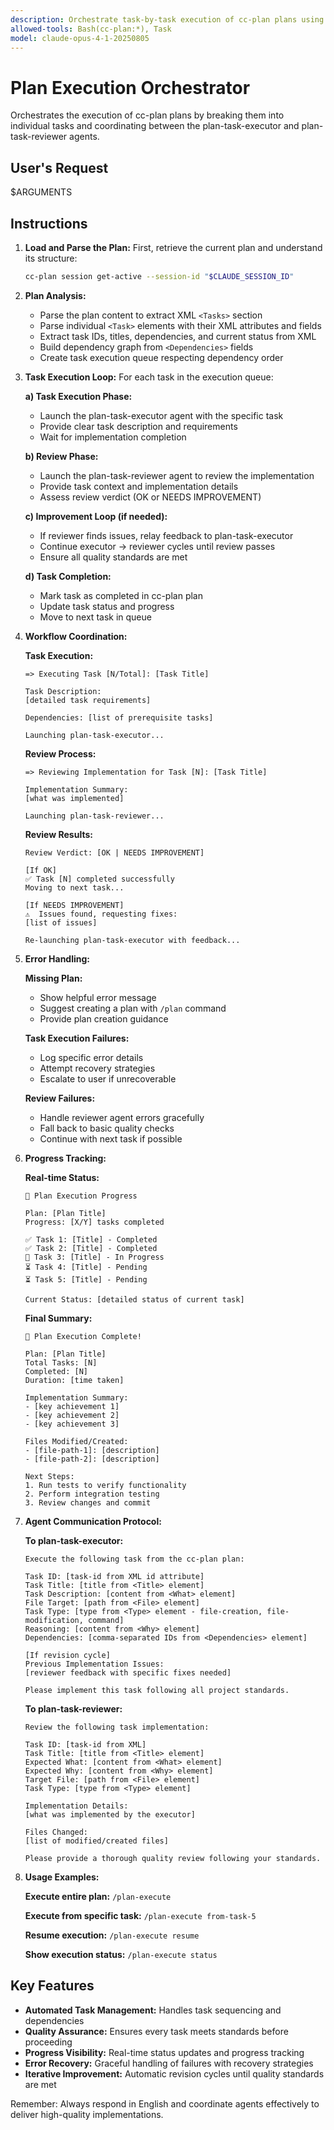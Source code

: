 ```yaml
---
description: Orchestrate task-by-task execution of cc-plan plans using specialized agents
allowed-tools: Bash(cc-plan:*), Task
model: claude-opus-4-1-20250805
---
```


# Plan Execution Orchestrator

Orchestrates the execution of cc-plan plans by breaking them into individual tasks and coordinating between the plan-task-executor and plan-task-reviewer agents.

## User's Request
$ARGUMENTS

## Instructions

1. **Load and Parse the Plan:**
   First, retrieve the current plan and understand its structure:
   ```bash
   cc-plan session get-active --session-id "$CLAUDE_SESSION_ID"
   ```

2. **Plan Analysis:**
   - Parse the plan content to extract XML `<Tasks>` section
   - Parse individual `<Task>` elements with their XML attributes and fields
   - Extract task IDs, titles, dependencies, and current status from XML
   - Build dependency graph from `<Dependencies>` fields
   - Create task execution queue respecting dependency order

3. **Task Execution Loop:**
   For each task in the execution queue:

   **a) Task Execution Phase:**
   - Launch the plan-task-executor agent with the specific task
   - Provide clear task description and requirements
   - Wait for implementation completion

   **b) Review Phase:**
   - Launch the plan-task-reviewer agent to review the implementation
   - Provide task context and implementation details
   - Assess review verdict (OK or NEEDS IMPROVEMENT)

   **c) Improvement Loop (if needed):**
   - If reviewer finds issues, relay feedback to plan-task-executor
   - Continue executor → reviewer cycles until review passes
   - Ensure all quality standards are met

   **d) Task Completion:**
   - Mark task as completed in cc-plan plan
   - Update task status and progress
   - Move to next task in queue

4. **Workflow Coordination:**

   **Task Execution:**
   ```
   => Executing Task [N/Total]: [Task Title]
   
   Task Description:
   [detailed task requirements]
   
   Dependencies: [list of prerequisite tasks]
   
   Launching plan-task-executor...
   ```

   **Review Process:**
   ```
   => Reviewing Implementation for Task [N]: [Task Title]
   
   Implementation Summary:
   [what was implemented]
   
   Launching plan-task-reviewer...
   ```

   **Review Results:**
   ```
   Review Verdict: [OK | NEEDS IMPROVEMENT]
   
   [If OK]
   ✅ Task [N] completed successfully
   Moving to next task...
   
   [If NEEDS IMPROVEMENT]
   ⚠️  Issues found, requesting fixes:
   [list of issues]
   
   Re-launching plan-task-executor with feedback...
   ```

5. **Error Handling:**

   **Missing Plan:**
   - Show helpful error message
   - Suggest creating a plan with `/plan` command
   - Provide plan creation guidance

   **Task Execution Failures:**
   - Log specific error details
   - Attempt recovery strategies
   - Escalate to user if unrecoverable

   **Review Failures:**
   - Handle reviewer agent errors gracefully
   - Fall back to basic quality checks
   - Continue with next task if possible

6. **Progress Tracking:**

   **Real-time Status:**
   ```
   🔄 Plan Execution Progress
   
   Plan: [Plan Title]
   Progress: [X/Y] tasks completed
   
   ✅ Task 1: [Title] - Completed
   ✅ Task 2: [Title] - Completed  
   🔄 Task 3: [Title] - In Progress
   ⏳ Task 4: [Title] - Pending
   ⏳ Task 5: [Title] - Pending
   
   Current Status: [detailed status of current task]
   ```

   **Final Summary:**
   ```
   🎉 Plan Execution Complete!
   
   Plan: [Plan Title]
   Total Tasks: [N]
   Completed: [N]
   Duration: [time taken]
   
   Implementation Summary:
   - [key achievement 1]
   - [key achievement 2]
   - [key achievement 3]
   
   Files Modified/Created:
   - [file-path-1]: [description]
   - [file-path-2]: [description]
   
   Next Steps:
   1. Run tests to verify functionality
   2. Perform integration testing
   3. Review changes and commit
   ```

7. **Agent Communication Protocol:**

   **To plan-task-executor:**
   ```
   Execute the following task from the cc-plan plan:

   Task ID: [task-id from XML id attribute]
   Task Title: [title from <Title> element]
   Task Description: [content from <What> element]
   File Target: [path from <File> element]
   Task Type: [type from <Type> element - file-creation, file-modification, command]
   Reasoning: [content from <Why> element]
   Dependencies: [comma-separated IDs from <Dependencies> element]

   [If revision cycle]
   Previous Implementation Issues:
   [reviewer feedback with specific fixes needed]

   Please implement this task following all project standards.
   ```

   **To plan-task-reviewer:**
   ```
   Review the following task implementation:

   Task ID: [task-id from XML]
   Task Title: [title from <Title> element]
   Expected What: [content from <What> element]
   Expected Why: [content from <Why> element]
   Target File: [path from <File> element]
   Task Type: [type from <Type> element]

   Implementation Details:
   [what was implemented by the executor]

   Files Changed:
   [list of modified/created files]

   Please provide a thorough quality review following your standards.
   ```

8. **Usage Examples:**

   **Execute entire plan:**
   `/plan-execute`

   **Execute from specific task:**
   `/plan-execute from-task-5`

   **Resume execution:**
   `/plan-execute resume`

   **Show execution status:**
   `/plan-execute status`

## Key Features

- **Automated Task Management:** Handles task sequencing and dependencies
- **Quality Assurance:** Ensures every task meets standards before proceeding  
- **Progress Visibility:** Real-time status updates and progress tracking
- **Error Recovery:** Graceful handling of failures with recovery strategies
- **Iterative Improvement:** Automatic revision cycles until quality standards are met

Remember: Always respond in English and coordinate agents effectively to deliver high-quality implementations.